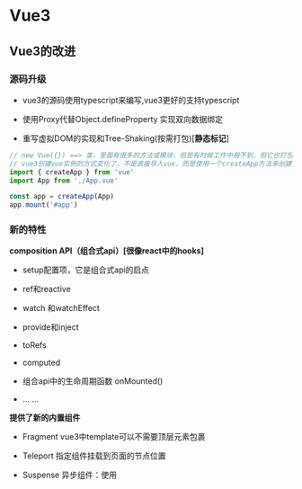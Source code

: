 # Vue3

## Vue3的改进

### 源码升级

- vue3的源码使用typescript来编写,vue3更好的支持typescript

- 使用Proxy代替Object.defineProperty 实现双向数据绑定
- 重写虚拟DOM的实现和Tree-Shaking(按需打包)[**静态标记**]

```js
// new Vue({}) ==> 类，里面有很多的方法或模块，但是有时候工作中用不到，但它也打包进来了
// vue3创建vue实例的方式变化了，不是直接导入vue，而是使用一个createApp方法来创建实例，这样就可以在打包的时候进行tree-shaking
import { createApp } from 'vue'
import App from './App.vue'

const app = createApp(App)
app.mount('#app')
```

### 新的特性

**composition API（组合式api）[很像react中的hooks]**

- setup配置项，它是组合式api的启点

- ref和reactive

- watch 和watchEffect

- provide和inject

- toRefs

- computed

- 组合api中的生命周期函数 onMounted()

- ... ...

**提供了新的内置组件**

- Fragment vue3中template可以不需要顶层元素包裹

- Teleport 指定组件挂载到页面的节点位置

- Suspense 异步组件：使用<script setup>语法时，支持顶层async，可以用它完成异步组件

## 创建Vue3项目

### 基于webpack的工程创建(vue-cli)

> - 确保你的vue-cli脚手架版本在4.5.0以上，这样才能创建
> - 检查脚手架版本：`vue --version`
> - 如果版本低话，使用`npm update -g @vue/cli`来更新vue-cli  

```bash
vue create myapp
cd myapp
npm run serve
```

**vue-cli配置：(.vuerc文件，保存在用户的home目录下)**

```json
 {
  "useTaobaoRegistry": true, // 是否使用淘宝镜像安装依赖
  "packageManager": "npm", // 指定使用什么包管理器下载依赖
  "presets": { // 用于保存项目预设
    "ilmango": {
      "useConfigFiles": true,
      "plugins": {
        "@vue/cli-plugin-babel": {}
      },
      "vueVersion": "3"
    }
  }
}
```

### 基于vite的工程创建(create-vite)

```bash
yarn create vite myapp
npm init vite@latest myapp
```

### 基于vite的工程创建(create-vue)*

```bash
npm init vue@3
npm init vue@2
```

## Vue3全局方法的改变

| **2.x Global API**         | **3.x Instance API(app)**  |
| -------------------------- | -------------------------- |
| Vue.config                 | app.config                 |
| Vue.config.productionTip   | 已移除                     |
| Vue.config.ignoredElements | app.config.isCustomElement |
| Vue.component              | app.component              |
| Vue.directive              | app.directive              |
| Vue.mixin                  | app.mixin                  |
| Vue.use                    | app.use                    |

### Vue全局混入

```js
import { createApp } from 'vue'
import App from './App.vue'

const app = createApp(App)
app.mixin({
  data() {
    return {
      title: '我是全局混入'
    }
  },
  mounted() {
    console.log('全局混入 -- mounted');
  }
})
app.mount('#app')
```

### Vue自定义指令

> 在Vue的模板语法中有各种各样的指令：v-show、v-for、v-model等等，除了使用这些指令之外，Vue也允许我们来自定义自己的指令。自定义指令通常用在需要对DOM元素进行底层操作的情况。自定义指令分为两种：
>
> - 自定义局部指令：组件中通过 directives 选项，只能在当前组件中使用
>
>   ```js
>   export default {
>     directives: {
>       focus: {
>         mounted(el, bindings, vnode, preVnode) {
>           console.log("focus mounted");
>           el.focus();
>         },
>       },
>     },
>   };
>   ```
>
> - 自定义全局指令：app的 directive 方法，可以在任意组件中被使用
>
>   ```js
>   import { createApp } from 'vue'
>   const app = createApp(App);
>   
>   app.directive("focus", {
>     mounted(el, bindings, vnode, preVnode) {
>       console.log("focus mounted");
>       el.focus();
>     },
>   });
>   
>   app.mount("#app");
>   ```

#### 指令的生命周期

> - created：在绑定元素的 attribute 或事件监听器被应用之前调用
> - beforeMount：当指令第一次绑定到元素并且在挂载父组件之前调用
> - mounted：在绑定元素的父组件被挂载后调用
> - beforeUpdate：在更新包含组件的 VNode 之前调用
> - updated：在包含组件的 VNode 及其子组件的 VNode 更新后调用
> - beforeUnmount：在卸载绑定元素的父组件之前调用
> - unmounted：当指令与元素解除绑定且父组件已卸载时，只调用一次

```vue
<template>
  <button 
    v-if="counter < 2" 
    v-why 
    @click="increment"
  >
    {{ counter }}
  </button>
</template>
<script>
import { ref } from "vue";

export default {
  directives: {
    why: {
      created(el, bindings, vnode, preVnode) {
        console.log("why beforeMount");
      },
      beforeMount(el, bindings, vnode, preVnode) {
        console.log("why beforeMount");
      },
      mounted(el, bindings, vnode, preVnode) {
        console.log("why mounted");
      },
      beforeUpdate(el, bindings, vnode, preVnode) {
        console.log("why beforeUpdate");
        console.log(vnode, preVnode);
      },
      updated(el, bindings, vnode, preVnode) {
        console.log("why updated");
        console.log(vnode, preVnode);
      },
      beforeUnmount(el, bindings, vnode, preVnode) {
        console.log("why beforeUnmount");
      },
      unmounted(el, bindings, vnode, preVnode) {
        console.log("why unmounted");
      },
    },
  },
  setup() {
    const counter = ref(0);
    const increment = () => counter.value++;
    return { counter, increment };
  }
};
</script>
```

#### 指令的参数和修饰符

> - el： 表示使用自定义指令的组件或元素
> - bindigs： 自定义指令传回来的参数及修饰符
> - vnode： 表示当前元素的VNode对象
> - preVnode： 表示当前元素更新之前的VNode对象

```vue
<template>
  <button v-why:info.aaaa.bbbb="{ name: 'anlw', age: 18 }"></button>
</template>

<script>
export default {
  directives: {
    why: {
      created(el, bindings, vnode, preVnode) {
        console.log(bindings.arg); // info
        console.log(bindings.value); // {name: 'anlw', age: 18}
        console.log(bindings.modifiers); // {aaaa: true, bbbb: true}
      }
    },
  }
};
</script>
```

#### 自定义指令案例(时间戳)

```js
import { createApp } from 'vue'
import dayjs from "dayjs"; // dayjs是一个专门用于处理时间的包

const app = createApp(App);
app.directive("format-time", {
  created(el, bindings) {
    // created中可以进行初始化操作
    bindings.formatString = "YYYY-MM-DD HH:mm:ss";
    if (bindings.value) {
      bindings.formatString = bindings.value;
    }
  },
  // mounted中才能操作dom，因为这里个dom才真实存在于页面中
  mounted(el, bindings) {
    const textContent = el.textContent;
    let timestamp = parseInt(textContent);
    if (textContent.length === 10) {
      // length为10的时间戳表示它的单位为秒钟
      timestamp = timestamp * 1000;
    }
    el.textContent = dayjs(timestamp).format(bindings.formatString);
  },
});

app.mount("#app");
```

### Vue插件

> 想要向Vue全局添加一些功能时，可以采用插件的模式，它有两种编写方式：
>
> - 一个对象，但是必须包含一个 install 的函数，该函数会在安装插件时执行
> - 一个function，这个函数会在安装插件时自动执行
>
> 插件可以完成的功能没有限制，比如下面的几种都是可以的：
>
> - 添加全局方法或者 property，通过把它们添加到 config.globalProperties 上实现
> - 添加全局资源：指令/过滤器/过渡等
> - 通过全局 mixin 来添加一些组件选项
> - 一个库，提供自己的 API，同时提供上面提到的一个或多个功能

- **/src/main.js**

> 在使用 createApp() 初始化 Vue 应用程序后，可以通过调用 use() 方法将插件添加到你的应用程序中：
>
> - 如果插件是一个**对象**，那么use方法会执行该对象中的install方法，该方法会接收两个参数：由 Vue 的 createApp 生成的 app 对象和用户传入的选项
>
> - 如果插件是一个**函数**，那么use方法会直接执行这个函数，同样也会传入两个参数

```js
import { createApp, h } from 'vue'
import App from './App.vue'
import createGlobalComponent from './components'
import globalProperties from './config/globalProperties'

// 实例化一个Vue顶层组件
// vue3中把之前vue2中的全局方法进行了改变，全都迁移到app实例上
const app = createApp(App)
app.use(createGlobalComponent) // 创建全局组件
app.use(globalProperties, {name: "anlw"}) // 创建全局属性
app.mount('#app')
```

- **/src/config/globalProperties.js**

> 插件的函数写法

```js
export default (app, options) => {
  // 给vue添加全局的成员属性(在组件中可以通过this.$http访问)
  // 为了区别全局方法属性和组件实例中的私有属性，社区中约定全局方法或属性命名是前面要加上$
  app.config.globalProperties.$http = '我是网络请求对象'
  // 打印外部传入的options属性
  console.log(options)
}
```

- **/src/components/index.js**

> 插件的对象写法

```js
import loading from './loading'

const createGlobalComponent = {
  name: "plugin",
  install(app, options) {
    // 注入全局组件
    loading(app)
    // 访问插件对象的属性
    console.log(this.name)
  }
}

export default createGlobalComponent
```

- **/src/components/loading/index.js**

```js
import loading from './loading.vue'

export default app => app.component('loading', loading)
```

- **/src/components/loading/loading.vue**

```vue
<template>
  <h3>加载中</h3>
</template>

<script>
export default {
  setup() {
    return {}
  }
}
</script>

<style lang="scss" scoped></style>
```

### setup中访问Vue全局属性

> 使用插件添加全局方法和属性后，可以在所有子组件实例中通过this获取到这些方法和属性。但是在setup函数中，由于无法获取this，因此不能通过这种方式获取，要想获取需要先通过getCurrentInstance方法获取到当前组件实例，然后通过当前组件的实例的appContext属性获取到app的上下文，然后就可以获取到全局的属性和方法了
>

```js
import { getCurrentInstance } from "vue";

export default {
  setup() {
    const instance = getCurrentInstance();
    console.log("setup：", instance.appContext.config.globalProperties.$http);
  },
  mounted() {
    console.log("mounted：", this.$http);
    this.$hello();
  },
};
```

 ## Vue3中的生命周期

> 因为 setup 是围绕 beforeCreate 和 created 生命周期钩子运行的，所以不需要显式地定义它们。换句话说，在这些钩子中编写的任何代码都应该直接在 setup 函数中编写

![2f1sad32f1sad](https://cdn.jsdelivr.net/gh/ilmangoi/imgRepo@main/img/2f1sad32f1sad.png)

> compositionApi和optionsApi中的生命周期是可以混写的，这些所有生命周期的执行顺序如下：

![lifecycle.16e4c08e](https://cdn.jsdelivr.net/gh/ilmangoi/imgRepo@main/img/lifecycle.16e4c08e.png)

- **/src/app.vue**

```vue
<template></template>

<script>
import { onMounted} from 'vue'
import usePrintHook from './hooks/usePrintHook'
export default {
  // setup它就是组合Api的入口，setup中不能使用this，它里面没有 beforeCreate和created生命周期
  setup() {
    let ret = usePrintHook()
    return {}
  }
}
</script>
```

- **/src/hooks/usePrintHook.js**

```js
import { onMounted } from "vue";

// 和optionsApi中的生命周期不同的是，compositionApi中的同一个生命周期可以定义多个，并且都会执行，但是optionsApi中的同一个生命周期只能定义一个，因为它是对象中的属性，重名会重复
const usePrintHook = () => {
  onMounted(() => {
    console.log("我是一个mounted生命周期");
  });
  onMounted(() => {
    console.log("我是一个mounted生命周期");
  });
  onMounted(() => {
    console.log("我是一个mounted生命周期");
  });
  onMounted(() => {
    console.log("我是一个mounted生命周期");
  });
  return "abc";
};
export default usePrintHook;
```

## data属性的变化

data属性是传入一个函数，并且该函数需要返回一个对象：

- 在Vue2.x的时候，也可以传入一个对象（虽然官方推荐是一个函数）
- 在Vue3.x的时候，必须传入一个函数，否则就会直接在浏览器中报错

## v-for v-if优先级的改动

#### 能否同时使用：

> 当`v-if`与`v-for`一起使用时，`v-for`具有比`v-if`更高的[优先级](https://so.csdn.net/so/search?q=优先级&spm=1001.2101.3001.7020)，这意味着`v-if`将重复运行于每个`v-for`循环出来的元素中。
>
> 想要循环生成一系列组件块，但是不希望生成序号2之后的内容，同时用了`v-if`和`v-for`，那么，还是会根据整个数组生成所有组件块，之后才判断`v-if`让多余的消失，非常耗资源。

```jsx
<div
  v-for="(fileMsg,index) in fileMsgList"
  :key="fileMsg.id"
  v-if="index > 2"
>
  <sys-file-layout :fileMsg="fileMsg"></sys-file-layout>
</div>
```

#### **解决方案：**

**使用computed解决：**

```js
computed: {
  fileMsgListCom() {
    return this.fileMsgList.filter((item, index) => {
      return item > 2;
    });
  }
}
```

```jsx
<div
  class="file_name"                                     
  v-for="(fileMsg,index) in fileMsgListCom"             
  :key="fileMsg.id"                                          
>                                                       
  <sys-file-layout :fileMsg="fileMsg"></sys-file-layout>
</div> 
```

**v-if替换成v-show：** 

> 因为v-show只是使用css操作元素的显示和隐藏，因此它根本不会销毁和重新创建元素，因此可以优化一些性能

```jsx
<div
  class="file_name"
  v-for="(fileMsg,index) in file.documents"
  :key="fileMsg.id"
  v-show="index < 2"
>
  <sys-file-layout :fileMsg="fileMsg"></sys-file-layout>
</div>
```

==注意==：在vue3中，v-if的优先级高于v-for，因此v-if执行时要调用的变量可能还不存在，会导致报错。

## 动态ref属性

> vue3中的ref如果写成动态属性，则可以传一个函数，该函数会接收绑定到的dom元素

```vue
<template>
  <ul>
    <li :ref="addNamesRef" v-for="item of names" :key="item">
      {{ item }}
    </li>
  </ul>
</template>

<script>
export default {
  data() {
    return {
      names: ['张三', '李四', '乐乐'],
      namesRefs: []
    }
  },
  mounted() {
    console.log(this.namesRefs) // 挂载完成后查看ref绑定的dom列表
  },
  methods: {
    addNamesRef(el) {
      el && this.namesRefs.push(el)
    }
  }
}
</script>
```

## 多事件处理器

> 事件处理程序中可以有多个方法，这些方法由逗号运算符分隔

```vue
<template>
  <button @click="handleClick1($event, 'click1'), handleClick2()">
    click
  </button>
</template>

<script>
export default {
  methods: {
    handleClick1(evt, msg) {
      console.log(msg)
    },
    handleClick2() {
      console.log('click2')
    }
  }
}
</script>
```

## 按键修饰符

> 从 KeyboardEvent.keyCode 已被废弃开始，Vue 3 继续支持这一点就不再有意义了。因此，现在建议对任何要用作修饰符的键使用 Keyboard-cased (短横线) 名称

```vue
<template>
  <input type="text" @keyup.alt.a="click" />
  <input type="text" @keyup.arrow-up="click" />
</template>

<script>
export default {
  methods: {
    click() {
      console.log(111)
    }
  }
}
</script>
```

## $attrs可授权class和style

> 当传递给一个组件某个属性，但是该属性并没有定义对应的props或者emits时，就称之为非Prop的Attribute，常见的包括class、style、id属性等

- 当子组件有单个根节点时，非Prop的Attribute将自动添加到根节点的Attribute中
- 如果不希望子组件的根元素继承attribute，可以在组件中设置 inheritAttrs: false：
  - 禁用attribute继承的常见情况是需要将attribute应用于根元素之外的其他元素；
  - 可以通过 $attrs来访问所有的非props的attribute；

- 如果子节点有多个根节点，并且这些节点都没有对attribute进行显示的绑定，那么Vue就会在控制台中报警告：必须手动绑定非Props属性

## \$root和\$children

> \$children 实例 property 已从 Vue 3.0 中移除，不再支持。但\$root和$parent属性还是可以使用

- $root永远指向createApp中的app组件
- $parent指向它的父组件

## Composition Api

### setup

> - 它是vue3新增的一个配置项，值为一个函数，所有的组合式API方法都写在在setup函数中
> - 组件中用到的数据，方法，计算属性，事件方法，监听函数，都配置在setup中
> - setup默认情况下不能使用async/await,在读取数据时它只能是json对象，才能读取到里面的属性值，如果你后续使用了异步组件+Suspense组合，可以使用async/await
> - setup中不能使用this，因为它不会找到组件实例。setup的调用发生在data property、computed property或methods被解析之前，所以它们无法在setup中被获取

#### **setup的返回值：**

- setup的返回值为一个对象，对象中的属性和方法均可以在模板中直接使用

- setup的返回值也可以是一个函数，这个函数就相当于render方法

> 这里只能写h函数的语法，不能写jsx，因为@vitejs/plugin-vue-jsx虽然可以用于解析vue文件下面的jsx语法，但是如果让这个插件来解析vue sfc(而不是使用@vitejs/plugin-vue)，会导致一个问题。那就是jsx插件根本不认识vue sfc文件中的语法(不认识template模板和style样式)，因此它就会报错
>
> 所以如果想要使用jsx语法，应该直接使用jsx文件，用jsx语法来写组件。或者可以在script标签中标注 `lang='jsx'`，这样 @vitejs/plugin-vue-jsx 就会帮我们解析这个script标签中的jsx语法

```html
<script>
import { ref, h } from 'vue'
export default {
  setup() {
    return () => {
      return h('div', null, [
        h('h3', null, '我是一个标题'),
        h(
          'button',
          {
            onClick: () => console.log('我是点击事件')
          },
          '按钮'
        )
      ])
    }
  }
</script>
```

```vue
<script lang='jsx'>
import { ref, h } from 'vue'
    
export default {
  setup() {
    return () => (
      <div>
        <h3>我是一个标题 jsx</h3>
        <button>按钮jsx</button>
      </div>
    )
  }
}
</script>
```

#### **setup的参数：**

  - **参数1：**对应就是props属性对象，如要要定义props的类型，还是和之前一样在props选项中定义，并且在template中依然是可以正常去使用props中的属性

    setup 函数中的 props 是响应式的，当传入新的 prop 时它将被更新。但是因为props 是响应式的，你不能使用 ES6 解构，它会消除 prop 的响应性。如果需要解构 prop，可以在 setup 函数中使用 toRefs 函数来完成此操作：

    ```js
    setup(props) {
        const { title } = toRefs(props)
        console.log(title.value)
    }
    ```
    
  - **参数2：**context对象，此对象中有包含attrs, slots, emit，expose
  
    - attrs：所有的非prop的attribute（非响应式对象，等同于 \$attrs）
    - slots：父组件传递过来的插槽（非响应式对象，等同于 $slots）
    - emit：当我们组件内部需要发出事件时会用到emit（方法，等同于 \$emit）
    - expose：暴露公共property（函数）
    

context 是一个普通的 JavaScript 对象，也就是说，它不是响应式的，这意味着你可以安全地对 context 使用 ES6 解构。attrs 和 slots 是有状态的对象，它们总是会随组件本身的更新而更新。这意味着你应该避免对它们进行解构，并始终以 attrs.x 或 slots.x 的方式引用 property

setup函数中可以返回一个渲染函数，该函数可以直接使用在同一作用域中声明的响应式状态，但是返回一个渲染函数将阻止我们返回任何其它的东西。从组件内部来说这没有问题，但当我们想要将这个组件的方法通过模板 ref 暴露给父组件时就不一样了，我们可以通过调用 expose 来解决这个问题，给它传递一个对象，其中定义的 property 将可以被外部组件实例访问：    

```js
import { h, ref } from 'vue'
export default {
  setup(props, { expose }) {
    const count = ref(0)
    const increment = () => ++count.value
    // 暴露变量
    expose({
      increment
    })
    return () => h('div', count.value)
  }
}
```

### ref

> reactive API对传入的类型是有限制的，它要求必须传入的是一个对象或者数组类型，如果传入的是一个基本数据类型（String、Number、Boolean），则Vue会报一个警告
>
> ref会返回一个可变的响应式对象，该对象作为一个响应式的引用维护着它内部的值，这就是ref名称的来源。该对象内部有一个value值，就是可以进行响应式的属性
>
> 如果ref赋值的为基础类型，是它是用Object.defineProperty来进行响应式处理，如果ref赋值的为引用类型，它是用Proxy来进行响应式处理
>
> - 在模板中引入ref的值时，Vue会自动帮助我们进行解包操作，所以我们并不需要在模板中通过 ref.value 的方式来使用
> - 但是在 setup 函数内部，它依然是一个ref引用， 所以对其进行操作时，我们依然需要使用 ref.value的方式

```vue
<template>
  <div>
    <!-- 如果num它是一个ref定义的响应式变量，在模板中调用时无须写 num.value，模板在解析的过程中会给你补上 -->
    <h1 ref="titleRef">我是一个标题 - {{ num.n }}</h1>
    <button @click="addNum">+++</button>
    <input type="number" v-model.number="user.age.n" />
  </div>
</template>

<script>
import { ref, shallowRef } from 'vue'
export default {
  // setup中不能使用this
  // 它必须返回一个json对象，对象中的属性，可以直接在模板中使用
  // 如果它返回一个函数，它会被当作是一个组件结构，那么当前组件不需要 template模板
  // async setup() 当作异步组件 结合 Suspense来使用
  setup() {
    // 绑定到dom元素或自定义组件上
    let titleRef = ref(null)
    // 引用类型
    let user = ref({ id: 1, age: { n: 100 } })
    // 浅层响应，只能是对于value值进行修改时它才响应(地址改变)
    let num = shallowRef({ n: 200 })
    const addNum = () => {
      num.value = { n: num.value.n + 1 }
    }
    // num: num.value会采用值传递，template模板中的num只是一个普通数值，并不是对num.value的引用，这会导致num ref在收集依赖时就不会收集到它，因此在num ref发生变化时页面不会重新渲染
    // return { num: num.value }
    return { num, addNum, titleRef, user }
  }
}
</script>
```

**ref相关API：**

- unref：如果我们想要获取一个ref引用中的value，可以通过unref方法，如果参数是一个 ref，则返回内部值，否则返回参数本身，这个方法其实就是如下语句的语法糖

  `val = isRef(val) ? val.value : val`

- isRef：判断值是否是一个ref对象
- shallowRef：创建一个浅层的ref对象(如果传入一个对象，则只有该对象地址发生改变时，才会触发改变)
- triggerRef：手动触发 shallowRef 相关联的副作用

```vue
<div>
    <h2>{{ info }}</h2>
    <button @click="changeInfo">修改Info</button>
</div>

<script>
import { shallowRef, triggerRef } from 'vue';

export default {
    setup() {
        const info = shallowRef({ name: "why" })
        const changeInfo = () => {
            info.value.name = "james";
            triggerRef(info); // 手动触发副作用
        }
        return {
            info,
            changeInfo
        }
    }
}
</script>
```

### toRefs和toRef

> 如果我们使用ES6的解构语法，对reactive返回的对象进行解构获取值，那么页面将无法进行响应式操作，原因很简单，解构语句 “let { name, age } = info” 使用的是值传递，因此修改name或age都是响应式对象info无关
>
> 因此Vue提供了一个toRefs的函数，可以将reactive返回对象中的属性都转成ref，因此再次进行解构出来的 name 和 age 都将是ref。这种做法相当于已经在state.name和ref.value之间建立了链接，任何一个修改都会引起另外一个变化
> 如果我们只希望转换一个reactive对象中的属性为ref, 那么可以使用toRef的方法

```js
<div>
    <h2>{{ name }}-{{ age }}</h2>
    <button @click="changeAge">修改age</button>
</div>

setup() {
    const info = reactive({ name: "why", age: 18 });
    // 1.toRefs: 将reactive对象中的所有属性都转成ref, 并建立链接
    let { name, age } = toRefs(info);

    // 2.toRef: 对其中一个属性进行转换ref, 并建立链接
    let { name } = info;
    let age = toRef(info, "age");

    const changeAge = () => {
        age.value++;
        /* 效果相同 */
        info.age++;
    }
    return {
        name,
        age,
        changeAge
    }
}
```

### reactive

> 如果想为在setup中定义的数据提供响应式的特性，那么可以使用reactive的函数，为什么这样就可以变成响应式的呢？
>
> - 这是因为使用reactive函数处理数据之后，数据再次被使用时就会进行依赖收集
> - 当数据发生改变时，所有收集到的依赖都是进行对应的响应式操作（比如更新界面）
> - 事实上，options API中的data选项，也是在内部交给了reactive函数将其编程为响应式对象的

```vue
<template>
  <div>
    <h3>姓名：{{ name }} --- {{ age.n }}</h3>
    <button @click="setName">修改姓名</button>
  </div>
</template>

<script>
// ref 把数据拆分开，reactive 把数据整合在一起，它只能传入一个对象或数组，进行深层监听
import { reactive, shallowReactive, toRef, toRefs } from 'vue'
export default {
  setup() {
    const state = reactive({
      name: '张三',
      age: { n: 22 }
    })
    // 浅层监听，只监听对象的第1层
    const state1 = shallowReactive({
      name: '张三',
      age: { n: 22 }
    })
    const setName = () => {
      state.name = Date.now() + ''
    }
    // state是无法进行响应式的。这是由于name: state.name是值传递，因此模板中的name实际只是一个普通数值，并不是对state.name的引用，这就会导致响应式对象state在收集依赖时不会对其进行收集，导致其无法进行响应式操作
    // return { name: state.name }
    // reactive引用对象不能解构，这会破坏它的响应，如果想要拆分，可以使用toRefs
    return { ...toRefs(state), setName }
  }
}
</script>
```

**reactive相关API：**

- isProxy：检查对象是否是由 reactive 或 readonly创建的 proxy

- toRaw：返回 reactive 或 readonly 代理的原始对象（不建议保留对原始对象的持久引用。请谨慎使用）

- isReactive：检查对象是否是由 reactive创建的响应式代理，如果该代理是readonly建的，但包裹了由 reactive 创建的另一个代理，它也会返回 true

  ```js
  const info = reactive({name: "why", age: 18})
  const readonlyInfo = readonly(info)
  isReactive(readonlyInfo)
  ```

- shallowReactive：创建一个响应式代理，它跟踪其自身 property 的响应性，但不执行嵌套对象的深层响应式转换 (深层还是原生对象)

  ```js
  const info = shallowReactive({name: "why", friends: {name: "kobe"}})
  info.friends.name = "jams"
  ```

### readonly

> 通过reactive或者ref可以获取到一个响应式的对象，但是某些情况下，我们希望把它传入给其他地方（组件）使用，但是不能被其他地方修改
>
> Vue3为我们提供了readonly的方法，该方法会返回原生对象的只读代理（即返回该对象的Proxy，这个proxy的set方法被劫持，保证原对象不能被修改）
>
> readonly可以传入三种类型的参数：
>
> - **类型一：**普通对象；
>
> - **类型二：**reactive返回的对象。没有经过readonly处理过的响应式对象，它的值可以被子组件修改，并影响到父组件。因此，为了避免这样的问题，经过readonly处理过的响应式对象Proxy，他会劫持对象的setter，从而阻止对对象的修改
>
> - **类型三：**ref的对象。由于在模板中引入ref的值时，vue会自动给其解包，这就导致ref值传入到子元素的prop其实是非响应的变量，所以在子元素中修改这个值肯定不会影响到父元素
>   如果把ref对象放进另一个对象中，他在模板中就不会进行解包，因此在子元素中对其引用进行修改时，会影响到父元素，而做过readonly处理后，在子元素中对其修改时就不会影响父元素
>
>   ```js
>   const info = ref("why");
>   const readonlyInfo = readonly(info);
>                 
>   const infoContainer = { info }
>   const readonlyInfoContainer = { readonlyInfo }
>   ```

```vue
<template>
  <div>
    <h3>{{ state.name }}</h3>
    <button @click="setName">++++</button>
  </div>
</template>

<script>
import { readonly,onBeforeMount } from 'vue'
export default {
  setup() {
    let state = readonly({ name: '张三' })
    const setName = () => {
      state.name = Date.now() + ''
    }
    return { state, setName }
  }
}
</script>
```

**readonly相关的API:**

- **isProxy：**检查对象是否是由 reactive 或 readonly创建的 proxy
- **toRaw：**返回 reactive 或 readonly 代理的原始对象（不建议保留对原始对象的持久引用。请谨慎使用）
- **isReadonly：**检查对象是否是由 readonly 创建的只读代理
- **shallowReadonly：**创建一个 proxy，使其自身的 property 为只读，但不执行嵌套对象的深度只读转换（深层还是可读、可写的）

### customRef

> customRef会创建一个自定义的ref，并对其依赖项跟踪和更新触发进行显式控制
> 它的参数是一个工厂函数，该函数接受 track 和 trigger 函数作为参数，并且该函数中应该要返回一个带有 get 和 set 的对象。track函数用于收集依赖，trigger函数用于触发副作用

- **/src/hooks/useDebouncedRef.js**

```js
import { customRef } from 'vue'

const useDebouncedRef = (value, delay = 300) => {
  let timeout
  return customRef((track, trigger) => {
    return {
      get() {
        track()
        return value
      },
      set(newValue) {
        clearTimeout(timeout)
        timeout = setTimeout(() => {
          value = newValue
          trigger()
        }, delay)
      }
    }
  })
}

export default useDebouncedRef
```

- **/src/app.vue**

```vue
<template>
  <div>
    <h3>{{ num }}</h3>
    <input type="number" v-model="num" />
  </div>
</template>

<script>
import useDebouncedRef from './hooks/useDebouncedRef'

export default {
  setup() {
    let num = useDebouncedRef(100)
    return { num }
  }
}
</script>
```

### computed

> 某些属性要依赖其他属性的状态时，就可以使用计算属性来处理。在Options API中是使用computed选项来完成的，而在Composition API中可以在 setup 函数中使用 computed 方法来编写一个计算属性。computed函数的返回值是一个ref对象，因此当它也可以进行响应式操作
>
> **注意：**在计算属性中不能使用普通变量，而应该使用响应式变量。如果使用普通变量，普通变量并不会进行依赖收集，那么我们在修改这个变量时，computed属性就不会触发重新计算

```vue
<template>
  <div>
    <ul>
      <li v-for="(item, index) of carts" :key="item.id">
        <span>{{ item.name }}</span>
        <span>
          <button @click="setNum(index, 1)">+</button>
          <button @click="totalPrice = { index, n: 1 }">++++</button>
          <span>{{ item.num }}</span>
          <button @click="setNum(index, -1)">-</button>
        </span>
      </li>
    </ul>
    <h3>合计：{{ totalPrice }}</h3>
  </div>
</template>

<script>
import { computed, reactive, toRefs } from 'vue'
export default {
  setup() {
    let state = reactive({
      carts: [
        { id: 1, name: '小米', price: 1, num: 1 },
        { id: 2, name: '大米', price: 1, num: 1 }
      ]
    })
    // 可以传入一个对象，包含getter和setter，也可以直接传入一个getter函数
    let totalPrice = computed({
      get() {
        return state.carts.reduce((p, { price, num }) => {
          p += price * num
          return p
        }, 0)
      },
      set(v) {
        if (v.n) {
          state.carts[v.index].num += v.n
        }
      }
    })
    const setNum = (index, n) => {
      state.carts[index].num += n
      if (state.carts[index].num <= 1) state.carts[index].num = 1
      if (state.carts[index].num >= 10) state.carts[index].num = 10
    }
    // 如果你给计算属性赋值，则一定要给计算属性写set方法
    totalPrice.value = 'abc'
    return { ...toRefs(state), totalPrice, setNum }
  }
}
</script>
```

### watchEffect

> watchEffect传入的函数会被立即执行一次，由于函数中使用了响应式对象属性，因此该函数会被进行依赖收集，之后只要这些响应式对象属性发生变化，watchEffect传入的函数就会被做为依赖再次执行
>
> 给watchEffect传入的函数被回调时可以获取到一个参数：onCleanup。它是一个函数，并且需要给它传入一个函数，传入的函数会在侦听器的副作用函数执行或者侦听器被停止(stop函数被执行)时被执行
>
> 可以在onCleanup函数中执行一些清除工作。比如在开发中我们需要在侦听函数中执行网络请求，但是在网络请求还没有达到的时候，我们停止了侦听器，或者侦听器侦听函数被再次执行了。那么上一次的网络请求应该被取消掉，这个时候我们就可以清除上一次的副作用
>
> watchEffect的返回值是一个函数，该函数可以用于结束监听。watchEffect的第二个参数是一个对象，里面要写一些监听属性：
>
> `flush?: 'pre' | 'post' | 'sync';`（默认为 pres）
>
> - pre 模板渲染之前触发
> - post 模板渲染之后触发
> - sync 和模板渲染同步来触发

```vue
<template>
  <div>
    <h3>{{ num }}</h3>
    <input type="text" v-model="name" />
    <button @click="num++">+++</button>
    <button @click="stop">停止侦听</button>
  </div>
</template>

<script>
import { ref, watchEffect } from 'vue'
export default {
  setup() {
    const num = ref(100)
    const name = ref('')
    let timer
    const stopHandle = watchEffect(
      onCleanup => {
        console.log(num.value)
        onCleanup(() => {
          console.log('清理上一次的处理')
          timer && clearTimeout(timer)
        })
        timer = setTimeout(() => {
          console.log('网络请求成功')
        }, 1000)
      },
      {
        flush: 'pre'
      }
    )
    const stop = () => stopHandle()
    return { num, name, stop }
  }
}
</script>
```

### watch

> watch的API完全等同于组件watch选项的Property：
>
> - watch需要侦听特定的数据源，并在回调函数中执行副作用
> - 默认情况下它是惰性的，只有当被侦听的源发生变化时才会执行回调
>
> 与watchEffect的比较，watch允许我们：
>
> - 懒执行副作用（第一次不会直接执行）
> - 更具体的说明当哪些状态发生变化时，触发侦听器的执行
> - 可以访问侦听状态变化前后的值
>
> watch侦听函数的数据源有两种类型：
>
> - 一个getter函数：但是该getter函数必须引用可响应式的对象（比如reactive或者ref）
> - 直接写入一个可响应式的对象，reactive或者ref（比较常用的是ref）

**watch的选项：**

watch的第三个参数是一个对象，可以接收一个监听属性：

- deep：是否深度侦听(默认为true)
- immediate：是否立即执行一次(默认为false)
- flush：调整回调函数的刷新时机

```js
const info = reactive({
    name: "why",
    age: 18,
    friend: {
        name: "kobe"
    }
});

watch(() => ({ ...info }), (newInfo, oldInfo) => {
    console.log(newInfo, oldInfo);
}, {
    deep: true,
    immediate: true，
    flush: 'pre'
})

const changeData = () => {
    info.friend.name = "james";
}
```

**监听单个数据源：**

watch函数会侦听getter函数中引用的可响应式对象，当它们发生变化时，副作用函数就会执行。副作用函数中有两个参数，newValue和oldValue，这两个参数就是getter函数返回值修改前的值和修改后的值

这里有一个技巧，如果直接用watch侦听reactive对象，那么newValue和oldValue都是同一个reactive对象，因为他们都是引用同一个对象，修改后全都改变。如果想让newValue和oldValue显示正确的值，那就可以用getter函数，把reactive对象进行解构，这样newValue和oldValue就都是一个普通对象，并且由于他们都是由reactive对象解构出来的，因此不是对同一个对象的引用，而是对reactive对象修改前和修改后的一个拷贝，这样newValue和oldValue就显示正常了

```js
setup() {
    const info = reactive({ name: "why", age: 18 });

    watch(() => info.name, (newValue, oldValue) => {
        console.log("newValue:", newValue);
        console.log("oldValue:", oldValue);
    })

    watch(() => {
        return { ...info }
    }, (newValue, oldValue) => {
        console.log("newValue:", newValue);
        console.log("oldValue:", oldValue);
    })

    const changeData = () => {
        info.name = "kobe";
    }
}
```

侦听reactive对象获取到的newValue和oldValue本身都是reactive对象，而侦听ref对象获取到的newValue和oldValue是ref.value值

```js
setup() {
    const info = reactive({ name: "why", age: 18 });
    const name = ref("why");

    watch(info, (newValue, oldValue) => {
        console.log("newValue:", newValue);
        console.log("oldValue:", oldValue);
    })

    watch(name, (newValue, oldValue) => {
        console.log("newValue:", newValue);
        console.log("oldValue:", oldValue);
    })

    const changeData = () => {
        info.name = "kobe";
        name.value = "kobe";
    }
}
```

**监听多个数据源：**

watch侦听器可以使用数组同时侦听多个源，侦听多个源时newValue和oldValue也是数组，可以使用解构语法把监听的多个源解构出来

```js
setup() {
    const info = reactive({ name: "why", age: 18 });
    const name = ref("why");

    watch([() => ({ ...info }), name], ([newInfo, newName], [oldInfo, oldName]) => {
        console.log("newName", newName);
        console.log("oldName", oldName);
        console.log("newInfo", newInfo);
        console.log("oldInfo", oldInfo);
    })

    const changeData = () => {
        info.name = "kobe";
        name.value = "kobe";
    }
}
```

### provider和inject

> Options API中可以通过Provide与Inject实现非父子组件的通信，Composition API可以替代Options API中的Provide和Inject的选项：
>
> - 可以在父组件中通过 provide来提供数据，它可以传入两个参数：
>
>   - name：提供的属性名称
>
>   - value：提供的属性值
>
> - 在后代组件中可以通过 inject 来注入需要的属性和对应的值，它可以传入两个参数：
>   - 要注入的属性的name
>   - 给要注入的属性设置默认值

```vue
<template>
  <div>
    <h2>App Counter: {{ counter }}</h2>
    <button @click="increment">App +1</button>
    <home />
  </div>
</template>

<script>
import { provide, ref, readonly } from "vue";
import Home from "./About.vue";

export default {
  components: {
    Home,
  },
  setup() {
    let counter = ref(100);
    const increment = () => counter.value++;
    provide("counter", readonly(counter));

    return {
      increment,
      counter,
    };
  },
};
</script>
```

```vue
<template>
  <div>
    <h2>{{ counter }}</h2>
    <button @click="homeIncrement">home +1</button>
  </div>
</template>
<script>
import { inject } from "vue";

export default {
  setup() {
    const counter = inject("counter");
    const homeIncrement = () => counter.value++;

    return {
      counter,
      homeIncrement,
    };
  },
};
</script>
```

provide可以提供一个可响应式对象，也能提供一个普通变量，但是提供一个普通变量显然是无法触发响应式操作的

上例中provide提供了一个ref对象，子元素中inject的也是ref对象，因此，如果在父元素中操作该ref对象的value值，子元素就会受到响应式操作

但是如果子元素中操作该ref对象的value值，父元素也会受到影响。这就违反了单向数据流的约定，如果在父组件中定义的变量，在其任意子组件中都可以修改，那么排错就会变量非常困难，因此子组件想要修改父组件中的变量，应该通过$emit事件的方式，而不是这样违反单向数据流。解决方法也非常简单，只需要在父组件中把要provide的变量变成只读即可

### $ref的替代方案

首先创建一个响应式的ref对象title，其value值为null，并返回出去。然后当页面挂载时，ref="title"就会生效，他会自动把h2元素赋值给title.value

```vue
<template>
  <div>
    <h2 ref="title">哈哈哈</h2>
  </div>
</template>

<script>
import { ref, watchEffect } from "vue";

export default {
  setup() {
    const title = ref(null);
    return {
      title,
    };
  },
};
</script>
```

但是，页面挂载是在setup函数执行之后才进行的，那么我们就只能在生命周期函数中获取到h2元素。或者就是通过侦听器侦听title，只要页面挂载结束，title.value就会发生变化，从而侦听器的侦听函数也会重新执行，这样就可以获取到h2元素了

```vue
<template>
  <div>
    <h2 ref="title">哈哈哈</h2>
  </div>
</template>

<script>
import { ref, watchEffect } from "vue";

export default {
  setup() {
    const title = ref(null);
    watchEffect(
      () => {
        console.log(title.value);
      },
      {
        flush: "post | pre",
      }
    );
    return {
      title,
    };
  },
};
</script>
```

如果将flush设为pre，会发现页面挂载完毕后，控制台输出了两个值。这是因为setup函数在执行时就会立即执行一次侦听器传入的副作用函数，这个时候DOM并没有挂载，所以会打印一次null。而当DOM挂载时，会给title的ref对象赋新的值，侦听器传入的副作用函数会再次执行，打印出来对应的元素

而当把flush设为post时，页面挂载完毕后，控制台输出就正常了，这是由于这次副作用函数是在页面挂载后才执行的，所以就可以直接获取到h2元素

## custom hook

> 当我们需要在两个组件之间共享行为的场景,我们通常使用mixin。不过随着hooks的出现，现在又有另一种可选方案，我们可以使用custom hook 复用业务逻辑。cutom hook可以和Composition API配合写出非常精简漂亮的代码

- **/src/hooks/index.js**

```js
import useCounter from './useCounter';
import useTitle from './useTitle';
import useScrollPosition from './useScrollPosition';
import useMousePosition from './useMousePosition';
import useLocalStorage from './useLocalStorage';

export {
    useCounter,
    useTitle,
    useScrollPosition,
    useMousePosition,
    useLocalStorage
}
```

- **/src/hooks/useCounter.js**

```js
import {
    ref,
    computed
} from 'vue';

export default function () {
    const counter = ref(0);
    const doubleCounter = computed(() => counter.value * 2);

    const increment = () => counter.value++;
    const decrement = () => counter.value--;

    return {
        counter,
        doubleCounter,
        increment,
        decrement
    }
}
```

- **/src/hooks/useTitle.js**

```js
import {
    ref,
    watch
} from 'vue';

export default function (title = "默认的title") {
    const titleRef = ref(title);

    watch(titleRef, (newValue) => {
        document.title = newValue
    }, {
        // watch侦听是隋性的，其副作用函数只有在titleRef发生变化时才会执行，这会导致在第一次创建titleRef时，document.title不会改变，解决方法除了在watch监听函数外写document.title=title，就是让该副作用函数立即执行一次
        immediate: true
    })
    
    // document.title=title

    return titleRef
}
```

- **/src/hooks/useScrollPosition.js**

```js
import {
    ref
} from 'vue';

export default function () {
    const scrollX = ref(0);
    const scrollY = ref(0);

    document.addEventListener("scroll", () => {
        scrollX.value = window.scrollX;
        scrollY.value = window.scrollY;
    });

    return {
        scrollX,
        scrollY
    }
}
```

- **/src/hooks/useMousePosition.js**

```js
import {
    ref
} from 'vue';

export default function () {
    const mouseX = ref(0);
    const mouseY = ref(0);

    window.addEventListener("mousemove", (event) => {
        mouseX.value = event.pageX;
        mouseY.value = event.pageY;
    });

    return {
        mouseX,
        mouseY
    }
}
```

- **/src/hooks/useLocalStorage.js**

```js
import {
    ref,
    watch
} from 'vue';

export default function (key, value) {
    const data = ref(value);

    if (value) {
        window.localStorage.setItem(key, JSON.stringify(value));
    } else {
        data.value = JSON.parse(window.localStorage.getItem(key));
    }

    watch(data, (newValue) => {
        window.localStorage.setItem(key, JSON.stringify(newValue));
    })

    return data;
}

// 一个参数: 取值
// const data = useLocalStorage("name");

// 二个参数: 保存值
// const data = useLocalStorage("name", "coderwhy");

// 修改值
// data.value = "kobe";  
// 闭包，访问到的key就是上次调用useLocalStorage函数时传入的key
```

## 异步组件

### webpack的代码分包

> 默认情况下，在构建整个组件树的过程中，因为组件和组件之间是通过模块化直接依赖的，那么webpack在打包时就会将组件模块打包到一起（比如一个app.js文件中），这个时候随着项目的不断庞大，app.js文件的内容过大，会造成首屏的渲染速度变慢
>
> 所以，对于一些不需要立即使用的组件，可以单独对它们进行拆分，拆分成一些小的代码块，这些小的代码块可以在需要的时候从服务器上加载下来并且运行，显示对应的内容。
> 要通过webpack拆包也很简单，在需要某块代码的时候使用import函数对其进行异步导入，这样webpack在打包项目时就会对该块代码进行拆分打包

```js
import("./package.js").then(res => {
    console.log(res.sum(10, 20))
})
```

### 异步组件(defineAsyncComponent)

> 在Vue开发中，如果项目过大了，对于某些组件希望通过异步的方式来进行加载（目的是可以对其进行分包处理），而Vue给我们提供了一个函数defineAsyncComponent用来异步加载Vue组件。该函数接受两种类型的参数：
>
> - 工厂函数，该工厂函数需要返回一个Promise对象，该Promise对象的res是要请求的vue组件(import()返回一个Promise对象)
> - 接受一个对象类型，对异步函数进行配置

**工厂函数写法：**

```html
<script>
  import { defineAsyncComponent } from 'vue';
  const AsyncCategory = defineAsyncComponent(() => import("./AsyncCategory.vue"))

  export default {
    components: {
      AsyncCategory,
    }
  }
</script>
```

**对象写法：**

```html
<script>
import { defineAsyncComponent } from "vue";
import Home from "./Error.vue";
import Loading from "./Loading.vue";

const AsyncCategory = defineAsyncComponent({
  loader: () => import("./AsyncCategory.vue"),
  // 加载过程中显示的组件
  loadingComponent: Loading,
  // 加载失败时显示的组件
  errorComponent: Error,
  // 在显示loadingComponent组件之前的延迟 | 默认值：200(单位ms)
  delay: 2000,
  // 如果提供了timeout，并且加载组件的时间超过了设定值
  // 将显示errorComponent | 默认值： Infinity(即永不超时)
  timeout: 0,
  // 该函数会在组件加载失败时执行
  // err: 错误信息对象
  // retry: 函数, 用于指示当 promise 加载器 reject 时，加载器是否应该重试
  // fail: 函数，表示加载程序退出，不再retry
  // attempts: 记录尝试的次数
  onError: function (err, retry, fail, attempts) {
    // 请求发生错误时重试，最多可尝试 3 次
    // 注意，retry/fail 就像 promise 的 resolve/reject 一样，必须调用其中一个才能继续错误处理。
    if (error.message.match(/fetch/) && attempts <= 3) retry()
    else fail()
  },
  // 定义组件是否可以挂起 | 默认值为true，当配置项中的suspensible为true时，被Suspense包裹的异步组件将会被控制
  suspensible: true,
});

export default {
  components: {
    AsyncCategory,
    Loading,
    Error,
  },
};
</script>
```

### Suspense组件

> `defineAsyncComponent`方法提供了处理异步组件加载失败时显示备用组件的逻辑，这个逻辑是在`defineAsyncComponent`方法的`errorComponent`属性中指定
>
> 而`<suspense>`组件提供了另一个方案，允许将等待组件加载的过程提升到组件树中处理。Suspense是一个内置的全局组件，该组件有两个插槽，`#default` 和 `#fallback`。两个插槽都只允许**一个**直接子节点，在可能的时候都将显示默认槽中的节点，否则将显示后备槽中的节点

```vue
<template>
  <suspense>
    <template #default>
      <todo-list />
    </template>
    <template #fallback>
      <div> Loading... </div>
    </template>
  </suspense>
</template>

<script>
export default {
  components: {
    TodoList: defineAsyncComponent(() => import('./TodoList.vue'))
  }
}
</script>
```

**`<Suspense>` 可以等待的异步依赖有两种：**

1. 带有异步 `setup()` 钩子的组件，这也包含了使用 `<script setup>` 时有顶层 `await` 表达式的组件

```js
export default {
  async setup() {
    const res = await fetch(...)
    const posts = await res.json()
    return {
      posts
    }
  }
}
```

如果使用 `<script setup>`，那么顶层 `await` 表达式会自动让该组件成为一个异步依赖：

```html
<script setup>
const res = await fetch(...)
const posts = await res.json()
</script>

<template>
  {{ posts }}
</template>
```

2. 异步组件 `defineAsyncComponent`

异步组件默认就是**“suspensible”**的。这意味着如果组件关系链上有一个 `<Suspense>`，那么这个异步组件就会被当作这个 `<Suspense>` 的一个异步依赖。在这种情况下，加载状态是由 `<Suspense>` 控制，而该组件自己的`加载时显示的组件loadingComponent`、`报错时显示的组件errorComponent`、`延时delay`和`超时timeout`等选项都将被忽略

异步组件也可以通过在选项中指定 `suspensible: false` 表明不用 `Suspense` 控制，并让组件始终自己控制其加载状态

**事件：**

`<Suspense>` 组件会触发三个事件：`pending`、`resolve` 和 `fallback`。`pending` 事件是在进入挂起状态时触发。`resolve` 事件是在 `default` 插槽完成获取新内容时触发。`fallback` 事件则是在 `fallback` 插槽的内容显示时触发

例如，可以使用这些事件在加载新组件时在之前的 DOM 最上层显示一个加载指示器

**错误处理：**

`<Suspense>` 组件自身目前还不提供错误处理，不过你可以使用 [`errorCaptured`](https://cn.vuejs.org/api/options-lifecycle.html#errorcaptured) 生命周期选项或者 [`onErrorCaptured()`](https://cn.vuejs.org/api/composition-api-lifecycle.html#onerrorcaptured) 钩子，在使用到 `<Suspense>` 的父组件中捕获和处理异步错误

### setup顶层async

> ==setup配置选项顶层async + Suspense组件实现异步数据获取时，组件的等待切换的效果==
>
> 给组件的setup方法前加async的话，你会收到一个警告`async setup() is used without a suspense boundary!`如果你想屏蔽掉这个警告就需要在使用组件的地方（父组件内）加上suspense标签。如下面的例子中，表示的意思就是子组件setup函数尚未执行完成时，将显示`<loading />`组件

- **/src/app.vue**

```vue
<template>
  <div>
    <Suspense>
      <template #default>
        <child />
      </template>
      <template #fallback>
        <loading />
      </template>
    </Suspense>
  </div>
</template>

<script>
import { ref } from 'vue'
import Child from './components/child.vue'
    
export default {
  components: { child },
  setup() {
    return {}
  }
}
</script>
```

- **/src/components/child.vue**

```vue
<template>
  <h3>我是child组件</h3>
</template>

<script>
import axios from "axios";
import { onMounted, ref } from "vue";
    
export default {
  async setup() {
    let films = ref([]);
    let ret = await axios.get("https://api.iynn.cn/film/api/v1/getNowPlayingFilmList?cors=T&cityId=110100&pageNum=1&pageSize=10");
    films.value = ret.data.data.films;
    return { films };
  },
};
</script>
```

## h函数

> Vue推荐在绝大数情况下使用模板来创建你的HTML，然后一些特殊的场景，你真的需要JavaScript的完全编程的能力，这个时候你可以使用 渲染函数 ，它比模板更接近编译器
>
> Vue在生成真实的DOM之前，会将我们的节点转换成VNode，而VNode组合在一起形成一颗树结构，就是虚拟DOM（VDOM），事实上，我们之前编写的 template 中的HTML 最终也是使用渲染函数生成对应的VNode，那么，如果你想充分的利用JavaScript的编程能力，我们可以自己来编写 createVNode 函数，生成对应的VNode
>
> h函数是一个用于创建 vnode 的一个函数，其更准确的命名是 createVNode函数，但是为了简便，Vue将之简化为 h() 函数

### **h函数的参数：**

h函数可以接受三个参数，如果没有props，那么通常可以将children作为第二个参数传入，如果会产生歧义，那么可以将null作为第二个参数传入，将children作为第三个参数传入

### **h函数的用途：**

- 在render函数中使用

```js
import { h } from "vue";

export default {
  render() {
    return h("h2", { class: "title" }, "Hello Render");
  },
};
```

- 在setup函数中使用

```js
import { h } from "vue";

export default {
  setup() {
    return () => h("h2", { class: "title" }, "Hello Render");
  },
};
```

> 这两种写法的区别就是render中可以使用this，因此可以使用\$emit、\$root等属性，而在setup中没有this，因此他想要获取属性、插件等内容只能通过参数

### h函数实现插槽

> h函数的第三个参数可以传入一个对象，对象里内容就是要传入子组件插槽中的内容。该对象的key值就表示插槽名，而value是一个函数，返回值是一个VNode，在子组件中可以通过this.$solts[key]来获取该VNode
>
> 在子组件调用this.$solts\[key]()时可以传入参数，这个参数可以传回父组件，这样就可以实现作用域插槽

- **setup写法**

```js
import { h } from "vue";
import HelloWorld from "./HelloWorld.vue";

export default {
  setup() {
    return () =>
      h("div", null, [
        h(HelloWorld, null, {
          default: (props) => h("span", null, `app传入到HelloWorld中的内容: ${props.name}`),
        }),
      ]);
  },
};
```

```js
import { h } from "vue";

export default {
  setup(props, context) {
    return () =>
      h("div", null, [
        h("h2", null, "Hello World"),
        context.slots.default ? context.slots.default({ name: "coderwhy" }) : h("span", null, "default slot"),
      ]);
  },
};
```

- **render写法**

```js
import { h } from "vue";
import HelloWorld from "./HelloWorld.vue";

export default {
  render() {
    return h("div", null, [
      h(HelloWorld, null, {
        default: (props) => h("span", null, `app传入到HelloWorld中的内容: ${props.name}`),
      }),
    ]);
  },
};
```

```js
import { h } from "vue";

export default {
  render() {
    return h("div", null, [
      h("h2", null, "Hello World"),
      this.$slots.default ? this.$slots.default({ name: "coderwhy" }) : h("span", null, "default slot"),
    ]);
  },
};
```

## jsx语法

### jsx文件书写组件

```vue
<template>
  <child :title="title" :setTitle="setTitle"> 
    我是一个内容 
  </child>
</template>

<script>
import { ref } from "vue";
import child from "./components/child";
    
export default {
  components: { child },
  setup() {
    let title = ref("测试");
    const setTitle = (titleStr) => (title.value = titleStr);

    return { title, setTitle };
  },
};
</script>
```

> 这个函数其实和setup属性差不多，也有第二参数context，他有三个属性(slots,emit,attrs,但是没有expose)

```jsx
import { ref } from 'vue'

// 响应式属性，使用该属性的函数会被进行依赖收集，如果Chil函数中使用了这个属性，那么它就会被依赖收集，因此只要num发生改变，Child就会被重新执行
let num = ref(100)
const changeTitle = fn => fn(Date.now() + '')

// 这里的props是可以进行解构的，虽然解析会使title失去响应性，但是title根本就不应该有响应必，因为单向数据流约定，它应该只能被父组件进行修改，也就是使用setTitle进行修改
const Child = ({ title, setTitle }, context) => {
  return (
    <div>
      <h3>jsx -- {title}</h3>
      <h3>{context.slots.default()}</h3>
      <button onClick={() => setTitle(Date.now() + '')}> 
        jsx 
      </button>
      <button onClick={() => changeTitle(setTitle)}>
        jsx
      </button>
    </div>
  )
}

export default Child
```

### setup lang='jsx'

```vue
<script lang='jsx'>
import HelloWorld from "./HelloWorld.vue";
import { ref } from "vue";

export default {
  setup() {
    const counter = ref(0);
    const increment = () => this.counter++;
    const decrement = () => this.counter--;

    return () => (
      <div>
        <h2>当前计数: {this.counter}</h2>
        <button onClick={increment}>+1</button>
        <button onClick={decrement}>-1</button>
        <HelloWorld>
          {{ default: (props) => <button>button</button> }}
        </HelloWorld>
      </div>
    );
  },
};
</script>
```

```vue
<script lang='jsx'>
export default {
  setup(props, context) {
    return () => (
      <div>
        <h2>HelloWorld</h2>
        {
          context.slots.default ? 
          context.slots.default() : 
          <span>哈哈哈</span>
  		}
      </div>
    );
  },
};
</script>
```

### render lang='jsx'

```vue
<script lang='jsx'>
import HelloWorld from "./HelloWorld.vue";

export default {
  data() {
    return {
      counter: 0,
    };
  },
  render() {
    const increment = () => this.counter++;
    const decrement = () => this.counter--;
    return (
      <div>
        <h2>当前计数: {this.counter}</h2>
        <button onClick={increment}>+1</button>
        <button onClick={decrement}>-1</button>
        <HelloWorld>{{ default: (props) => <button>button</button> }}</HelloWorld>
      </div>
    );
  },
};
</script>
```

```vue
<script lang='jsx'>
export default {
  render() {
    return (
      <div>
        <h2>HelloWorld</h2>
        {this.$slots.default ? this.$slots.default() : <span>哈哈哈</span>}
      </div>
    );
  },
};
</script>
```

## v-memo

> 缓存一个模板的子树。在元素和组件上都可以使用。为了实现缓存，该指令需要传入一个固定长度的依赖值数组进行比较。如果数组里的每个值都与最后一次的渲染相同，那么整个子树的更新将被跳过

```vue
<template>
  <!-- v-memo它依赖项没有发生改变，则它子元素不会重新渲染，优化 -->
  <div v-memo="[names.length]">
    <ul v-for="item of names" :key="item"> {{ item }} </ul>
  </div>
  <button @click="addNames">++++</button>
</template>

<script>
import { ref } from 'vue'
export default {
  setup() {
    let names = ref(['乐乐', '英子', '小森', '亮亮'])
    const addNames = () => names.value.push(Date.now())

    return { num, names, addNames }
  }
}
</script>
```

当组件重新渲染，如果 `names.length` 保持不变，这个 `<div>` 及其子项的所有更新都将被跳过。实际上，甚至虚拟 DOM 的 vnode 创建也将被跳过，因为缓存的子树副本可以被重新使用

正确指定缓存数组很重要，否则应该生效的更新可能被跳过。`v-memo` 传入空依赖数组 (`v-memo="[]"`) 将与 `v-once` 效果相同

### **与v-for一起使用**

`v-memo` 仅用于性能至上场景中的微小优化，应该很少需要。最常见的情况可能是有助于渲染海量 `v-for` 列表 (长度超过 1000 的情况)：

```html
<div v-for="item in list" :key="item.id" v-memo="[item.id === selected]">
  <p>ID: {{ item.id }} - selected: {{ item.id === selected }}</p>
  <p>...more child nodes</p>
</div>
```

当组件的 `selected` 状态改变，默认会重新创建大量的 vnode，尽管绝大部分都跟之前是一模一样的。`v-memo` 用在这里本质上是 在说“只有当该项的被选中状态改变时才需要更新”。这使得每个选中状态没有变的项能完全重用之前的 vnode 并跳过差异比较。注意这里 memo 依赖数组中并不需要包含 `item.id`，因为 Vue 也会根据 item 的 `:key` 进行判断

> 当搭配 `v-for` 使用 `v-memo`，确保两者都绑定在同一个元素上。**`v-memo` 不能用在 `v-for` 内部**

## Teleport

> 在组件化开发中，我们封装一个组件A，在另外一个组件B中使用，那么组件A中template的元素会被挂载到组件B中template的某个位置，最终会形成一颗DOM树结构
>
> 但是某些情况下，我们希望组件不是挂载在这个组件树上的，可能是移动到Vue app之外的其他位置，比如移动到body元素上，或者我们有其他的div#app之外的元素上，这个时候我们就可以通过teleport来完成：
>
> - 它是一个Vue提供的内置组件，类似于react的Portals，这个组件中的内容可以指定挂载位置
> - 在 teleport 中可以使用组件，并且可以给他传入数据
> - 如果我们将多个teleport应用到同一个目标上（to的值相同），那么这些目标会进行合并
> - teleport组件有两个属性：
>   - to：指定将其中的内容移动到的目标元素，可以使用选择器
>   - disabled：是否禁用 teleport 的功能

```vue
<template>
  <div>
    <button @click="isShow = !isShow">
      点击显示
    </button>
    <Teleport to="#other">
      <div v-if="isShow" class="modal">
        <h3>提示框</h3>
        <div>欢迎登录页面</div>
      </div>
    </Teleport>
  </div>
</template>

<script>
import { ref } from 'vue'
export default {
  setup() {
    let isShow = ref(false)
    return { isShow }
  }
}
</script>
```

## \<script setup\>

### \<script setup\>基础语法

> `<script setup>` 是在单文件组件 (SFC) 中使用组合式 API 的编译时语法糖：

要使用这个语法，需要将 setup attribute 添加到 \<script\> 代码块上：

```html
<script setup>
  console.log('hello script setup')
</script>
```

当使用 \<script setup\> 的时候，任何在 \<script setup\> 声明的顶层的绑定 (包括变量，函数声明，以及 import 引入的内容) 都能在模板中直接使用，import 导入的内容也会以同样的方式暴露。意味着可以在模板表达式中直接使用导入的函数，并不需要通过 methods 选项来暴露它：
```html
<script setup>
    import { capitalize } from './helpers'
    const msg = 'Hello!'
    function log() {
        console.log(msg)
    }
</script>

<template>
    <div>{{ capitalize('hello') }}</div>
    <div @click="log">{{ msg }}</div>
</template>
```

### 响应式

响应式状态需要明确使用响应式 APIs 来创建。和从 setup() 函数中返回值一样，ref值在模板中使用的时候会自动解包：

```html
<script setup>
    import { ref } from 'vue'
    const count = ref(0)
</script>

<template>
    <button @click="count++">{{ count }}</button>
</template>
```

### 使用组件

\<script setup\> 范围里的值也能被直接作为自定义组件的标签名使用，在模板中可以使用kebab-case格式(\<my-component\>)，不过vue建议使用PascalCase格式：

```html
<template>
    <MyComponent />
</template>

<script setup>
    import MyComponent from './MyComponent.vue'
</script>
```

**递归组件**

一个单文件组件可以通过它的文件名被其自己所引用。例如：名为 `FooBar.vue` 的组件可以在其模板中用 `<FooBar/>` 引用它自己

请注意这种方式相比于导入的组件优先级更低。如果有具名的导入和组件自身推导的名字冲突了，可以为导入的组件添加别名：

```js
import { FooBar as FooBarChild } from './components'
```

**动态组件**

由于组件是通过变量引用而不是基于字符串组件名注册的，在 `<script setup>` 中要使用动态组件的时候，应该使用动态的 `:is` 来绑定：

```vue
<script setup>
import Foo from './Foo.vue'
import Bar from './Bar.vue'
</script>

<template>
  <component :is="Foo" />
  <component :is="someCondition ? Foo : Bar" />
</template>
```

**命名空间组件**

可以使用带 `.` 的组件标签，例如 `<Foo.Bar>` 来引用嵌套在对象属性中的组件。这在需要从单个文件中导入多个组件的时候非常有用：

```vue
<script setup>
import * as Form from './form-components'
</script>

<template>
  <Form.Input>
    <Form.Label>label</Form.Label>
  </Form.Input>
</template>
```

### 使用自定义指令

> 全局注册的自定义指令将正常工作。本地的自定义指令在 `<script setup>` 中不需要显式注册，但他们必须遵循 `vNameOfDirective` 这样的命名规范

```vue
<script setup>
// 直接定义
const vMyDirective = {
  beforeMount: (el) => {
    // 在元素上做些操作
  }
}
</script>

<script setup>
// 如果指令是从别处导入的，可以通过重命名来使其符合命名规范
import { myDirective as vMyDirective } from './MyDirective.js'
</script>

<template>
  <h1 v-my-directive>This is a Heading</h1>
</template>
```

### defineProps()和defineEmits()

```vue
<template>
  <!-- 由于传入到defineProps的选项会从 setup 中提升到模块的作用域中，因此这里可以直接使用title -->
  <div>{{ title }}</div>
</template>

<script setup>
const props = defineProps({
  title: String,
}); 
const emit = defineEmits(['change', 'delete'])
console.log(props.title) // 打印props参数
</script>
```

- `defineProps` 和 `defineEmits` 都是只能在 `<script setup>` 中使用的**编译器宏**。他们不需要导入，且会随着 `<script setup>` 的处理过程一同被编译掉
- `defineProps` 接收与 `props` 选项相同的值，`defineEmits` 接收与 `emits` 选项相同的值
- `defineProps` 和 `defineEmits` 在选项传入后，会提供恰当的类型推导
- 传入到 `defineProps` 和 `defineEmits` 的选项会从 setup 中提升到模块的作用域。因此，传入的选项不能引用在 setup 作用域中声明的局部变量。这样做会引起编译错误。但是，它可以引用导入的绑定，因为它们也在模块作用域内

- 如果使用了 TypeScript，使用纯类型声明来声明 `prop` 和 `emit` 也是可以的

### defineExpose

使用 `<script setup>` 的组件是**默认关闭**的 —— 即通过模板引用或者 `$parent` 链获取到的组件的公开实例，**不会**暴露任何在 `<script setup>` 中声明的绑定。可以通过 `defineExpose` 编译器宏来显式指定在 `<script setup>` 组件中要暴露出去的属性：

```vue
<script setup>
import { ref } from 'vue'

const a = 1
const b = ref(2)

defineExpose({ a, b })
</script>
```

当父组件通过模板引用的方式获取到当前组件的实例，获取到的实例会像这样 `{ a: number, b: number }` (ref 会和在普通实例中一样被自动解包)

### useSlots()和useAttrs()

在 `<script setup>` 使用 `slots` 和 `attrs` 的情况应该是相对来说较为罕见的，因为可以在模板中直接通过 `$slots` 和 `$attrs` 来访问它们。在你的确需要使用它们的罕见场景中，可以分别用 `useSlots` 和 `useAttrs` 两个辅助函数：

```vue
<script setup>
import { useSlots, useAttrs } from 'vue'

const slots = useSlots()
const attrs = useAttrs()
</script>
```

`useSlots` 和 `useAttrs` 是真实的运行时函数，它的返回与 `setupContext.slots` 和 `setupContext.attrs` 等价，它们同样也能在普通的组合式 API 中使用

### 与普通的 `<script>` 一起使用

> \<script setup> 可以和普通的 \<script> 一起使用。普通的 \<script> 在有这些需要的情况下或许会被使用到：
>
> - 声明无法在 `<script setup>` 中声明的选项，例如 `inheritAttrs` 或插件的自定义选项
> - 声明模块的具名导出 (named exports)
> - 运行只需要在模块作用域执行一次的副作用，或是创建单例对象

```vue
<script>
// 普通 <script>, 在模块作用域下执行 (仅一次)
runSideEffectOnce()

// 声明额外的选项
export default {
  inheritAttrs: false,
  customOptions: {}
}
</script>

<script setup>
// 在 setup() 作用域中执行 (对每个实例皆如此)
</script>
```

### 顶层 await

> \<script setup> 中可以使用顶层 await。结果代码会被编译成 async setup()。`async setup()` 必须与 `Suspense` 内置组件组合使用

```vue
<script setup>
const post = await fetch(`/api/post/1`).then((r) => r.json())
</script>
```

另外，await 的表达式会自动编译成在 `await` 之后保留当前组件实例上下文的格式

### 针对TypeScript 的功能

#### props/emit的类型声明

> props 和 emit 都可以通过给 `defineProps` 和 `defineEmits` 传递纯类型参数的方式来声明。`defineProps` 或 `defineEmits` 要么使用运行时声明，要么使用类型声明。同时使用两种声明方式会导致编译报错。使用类型声明的时候，静态分析会自动生成等效的运行时声明，从而在避免双重声明的前提下确保正确的运行时行为

```ts
const props = defineProps<{
  foo: string
  bar?: number
}>()

const emit = defineEmits<{
  (e: 'change', id: number): void
  (e: 'update', value: string): void
}>()
```

#### 使用类型声明时的默认props值

> 针对类型的 `defineProps` 声明的不足之处在于，它没有可以给 props 提供默认值的方式。为了解决这个问题，我们还提供了 `withDefaults` 编译器宏。它会被编译为等价的运行时 props 的 `default` 选项。此外，`withDefaults` 辅助函数提供了对默认值的类型检查，并确保`props`的类型删除了已声明默认值的属性的可选标志（ ? ）

```js
export interface Props {
  msg?: string
  labels?: string[]
}
// 由于msg 和 labels都有默认值，因此withDefaults会删除掉它们两个类型中的可选标志
const props = withDefaults(defineProps<Props>(), {
  msg: 'hello',
  labels: () => ['one', 'two']
})
```

### setup应用实例

```vue
<template>
    <div>
        <h2>当前计数: {{ counter }}</h2>
        <h2>子组件暴露属性: {{ childRef }}</h2>
        <button @click="increment" v-focus>+1</button>

        <hello-world message="子组件" 
            @increment="chlidIncrement" 
            ref="childRef">
        </hello-world>
    </div>
</template>

<script setup>
    import { ref } from 'vue';
    import HelloWorld from './About.vue';

    const counter = ref(0);
    const childRef = ref(null);

    const increment = () => counter.value++;
    const chlidIncrement = (value) => {
        console.log(value);
        counter.value++
    }

    // 自定义指令
    const vFocus = {
        mounted: (el) => {
            el.focus()
        }
    }
</script>
```

```vue
<template>
    <div>
        <h2>{{ message }}</h2>
        <button @click="emitEvent">emit: +1</button>
    </div>
</template>

<script setup>
    import { ref } from 'vue';

    // 暴露变量
    const expose1 = "exposeValue"
    const expose2 = ref("exposeValue")
    defineExpose({
        expose1,
        expose2
    })

    // 接收props
    const props = defineProps({
        message: {
            type: String,
            default: "default"
        }
    })

    // 发射事件
    const emit = defineEmits(["increment"]);
    const emitEvent = () => {
        emit('increment', "100000")
    }
</script>
```

